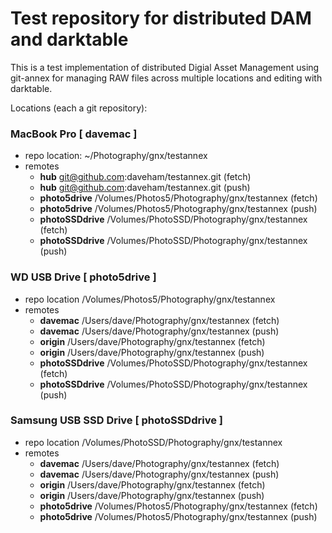 # Test repository for distributed DAM and darktable

This is a test implementation of distributed Digial Asset Management using git-annex
for managing RAW files across multiple locations and editing with darktable.

Locations (each a git repository):

### MacBook Pro [ davemac ]
- repo location: ~/Photography/gnx/testannex
- remotes
  - **hub** git@github.com:daveham/testannex.git (fetch)
  - **hub** git@github.com:daveham/testannex.git (push)
  - **photo5drive** /Volumes/Photos5/Photography/gnx/testannex (fetch)
  - **photo5drive** /Volumes/Photos5/Photography/gnx/testannex (push)
  - **photoSSDdrive** /Volumes/PhotoSSD/Photography/gnx/testannex (fetch)
  - **photoSSDdrive** /Volumes/PhotoSSD/Photography/gnx/testannex (push)

### WD USB Drive [ photo5drive ]
- repo location /Volumes/Photos5/Photography/gnx/testannex
- remotes
  - **davemac** /Users/dave/Photography/gnx/testannex (fetch)
  - **davemac** /Users/dave/Photography/gnx/testannex (push)
  - **origin** /Users/dave/Photography/gnx/testannex (fetch)
  - **origin** /Users/dave/Photography/gnx/testannex (push)
  - **photoSSDdrive** /Volumes/PhotoSSD/Photography/gnx/testannex (fetch)
  - **photoSSDdrive** /Volumes/PhotoSSD/Photography/gnx/testannex (push)

### Samsung USB SSD Drive [ photoSSDdrive ]
- repo location /Volumes/PhotoSSD/Photography/gnx/testannex
- remotes
  - **davemac** /Users/dave/Photography/gnx/testannex (fetch)
  - **davemac** /Users/dave/Photography/gnx/testannex (push)
  - **origin** /Users/dave/Photography/gnx/testannex (fetch)
  - **origin** /Users/dave/Photography/gnx/testannex (push)
  - **photo5drive** /Volumes/Photos5/Photography/gnx/testannex (fetch)
  - **photo5drive** /Volumes/Photos5/Photography/gnx/testannex (push)
